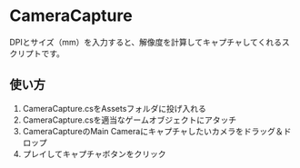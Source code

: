 # CameraCapture
DPIとサイズ（mm）を入力すると、解像度を計算してキャプチャしてくれるスクリプトです。
## 使い方
1. CameraCapture.csをAssetsフォルダに投げ入れる
2. CameraCapture.csを適当なゲームオブジェクトにアタッチ
3. CameraCaptureのMain Cameraにキャプチャしたいカメラをドラッグ＆ドロップ
4. プレイしてキャプチャボタンをクリック